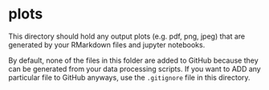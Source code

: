 # plots

This directory should hold any output plots (e.g. pdf, png, jpeg) that are generated by your RMarkdown files and jupyter notebooks.

By default, none of the files in this folder are added to GitHub because they can be generated from your data processing scripts. If you want to ADD any particular file to GitHub anyways, use the `.gitignore` file in this directory.